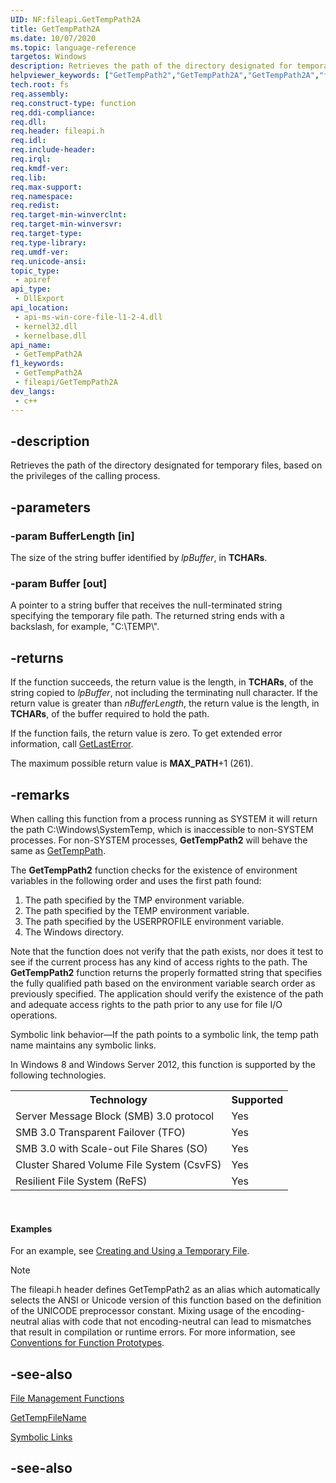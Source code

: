```yaml
---
UID: NF:fileapi.GetTempPath2A
title: GetTempPath2A
ms.date: 10/07/2020
ms.topic: language-reference
targetos: Windows
description: Retrieves the path of the directory designated for temporary files, based on the privileges of the calling process.
helpviewer_keywords: ["GetTempPath2","GetTempPath2A","GetTempPath2A","fileapi/GetTempPath2A","fileapi/GetTempPath2"]
tech.root: fs
req.assembly: 
req.construct-type: function
req.ddi-compliance: 
req.dll: 
req.header: fileapi.h
req.idl: 
req.include-header: 
req.irql: 
req.kmdf-ver: 
req.lib: 
req.max-support: 
req.namespace: 
req.redist: 
req.target-min-winverclnt: 
req.target-min-winversvr: 
req.target-type: 
req.type-library: 
req.umdf-ver: 
req.unicode-ansi: 
topic_type:
 - apiref
api_type:
 - DllExport
api_location:
 - api-ms-win-core-file-l1-2-4.dll
 - kernel32.dll
 - kernelbase.dll
api_name:
 - GetTempPath2A
f1_keywords:
 - GetTempPath2A
 - fileapi/GetTempPath2A
dev_langs:
 - c++
---
```


## -description

Retrieves the path of the directory designated for temporary files, based on the privileges of the calling process.

## -parameters

### -param BufferLength [in]

The size of the string buffer identified by <i>lpBuffer</i>, in 
      <b>TCHARs</b>.


### -param Buffer [out]

A pointer to a string buffer that receives the null-terminated string specifying the temporary file path. 
      The returned string ends with a backslash, for example, "C:\\TEMP\\".

## -returns

If the function succeeds, the return value is the length, in <b>TCHARs</b>, of the 
       string copied to <i>lpBuffer</i>, not including the terminating null character. If the 
       return value is greater than <i>nBufferLength</i>, the return value is the length, in 
       <b>TCHARs</b>, of the buffer required to hold the path.

If the function fails, the return value is zero. To get extended error information, call 
       <a href="/windows/desktop/api/errhandlingapi/nf-errhandlingapi-getlasterror">GetLastError</a>.

The maximum possible return value is <b>MAX_PATH</b>+1 (261).

## -remarks

When calling this function from a process running as SYSTEM it will return the path C:\Windows\SystemTemp, which is inaccessible to non-SYSTEM processes. For non-SYSTEM processes, **GetTempPath2** will behave the same as [GetTempPath](/windows/win32/api/fileapi/nf-fileapi-gettemppatha). 

The <b>GetTempPath2</b> function checks for the existence of 
    environment variables in the following order and uses the first path found:

<ol>
<li>The path specified by the TMP environment variable.</li>
<li>The path specified by the TEMP environment variable.</li>
<li>The path specified by the USERPROFILE environment variable.</li>
<li>The Windows directory.</li>
</ol>
Note that the function does not verify that the path exists, nor does it test to see if the current process has 
     any kind of access rights to the path. The <b>GetTempPath2</b> 
     function returns the properly formatted string that specifies the fully qualified path based on the environment 
     variable search order as previously specified. The application should verify the existence of the path and 
     adequate access rights to the path prior to any use for file I/O operations.

Symbolic link behavior—If the path points to a symbolic link, the temp path name 
    maintains any symbolic links.

In Windows 8 and Windows Server 2012, this function is supported by the following technologies.

<table>
<tr>
<th>Technology</th>
<th>Supported</th>
</tr>
<tr>
<td>
Server Message Block (SMB) 3.0 protocol

</td>
<td>
Yes

</td>
</tr>
<tr>
<td>
SMB 3.0 Transparent Failover (TFO)

</td>
<td>
Yes

</td>
</tr>
<tr>
<td>
SMB 3.0 with Scale-out File Shares (SO)

</td>
<td>
Yes

</td>
</tr>
<tr>
<td>
Cluster Shared Volume File System (CsvFS)

</td>
<td>
Yes

</td>
</tr>
<tr>
<td>
Resilient File System (ReFS)

</td>
<td>
Yes

</td>
</tr>
</table>
 


#### Examples

For an example, see 
     <a href="/windows/desktop/FileIO/creating-and-using-a-temporary-file">Creating and Using a Temporary File</a>.

<div class="code"></div>




> [!NOTE]
> The fileapi.h header defines GetTempPath2 as an alias which automatically selects the ANSI or Unicode version of this function based on the definition of the UNICODE preprocessor constant. Mixing usage of the encoding-neutral alias with code that not encoding-neutral can lead to mismatches that result in compilation or runtime errors. For more information, see [Conventions for Function Prototypes](/windows/win32/intl/conventions-for-function-prototypes).

## -see-also

<a href="/windows/desktop/FileIO/file-management-functions">File Management Functions</a>



<a href="/windows/desktop/api/fileapi/nf-fileapi-gettempfilenamea">GetTempFileName</a>



<a href="/windows/desktop/FileIO/symbolic-links">Symbolic Links</a>

## -see-also

